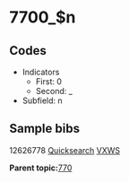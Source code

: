 # 7700\_$n

## Codes

-   Indicators
    -   First: 0
    -   Second: \_
-   Subfield: n

## Sample bibs

12626778 [Quicksearch](https://search.library.yale.edu/catalog/12626778) [VXWS](http://prodorbis.library.yale.edu:7014/vxws/GetHoldingsService?bibId=12626778)

**Parent topic:**[770](../../tags/770/770.md)

